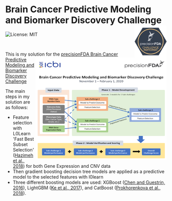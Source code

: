 # Brain Cancer Predictive Modeling and Biomarker Discovery Challenge<img src="https://raw.githubusercontent.com/skoc/bcpm-pfda-challenge/master/img/pfda-participant.png" align="right" alt="logo" height="100" width="100" />

![License: MIT](https://img.shields.io/github/license/skoc/bcpm-pfda-challenge.svg)

<br>
<img src="https://raw.githubusercontent.com/skoc/bcpm-pfda-challenge/master/img/challenge-details.png" align="right" alt="summary" height="320" width="410" />

This is my solution for the [precisionFDA Brain Cancer Predictive Modeling and Biomarker Discovery Challenge](https://precision.fda.gov/challenges/8)

The main steps in my solution are as follows:

- Feature selection with L0Learn 'Fast Best Subset Selection' ([Hazimeh et al., 2018](https://github.com/hazimehh/L0Learn)) for both Gene Expression and CNV data
- Then gradient boosting decision tree models are applied as a predictive model to the selected features with l0learn
- Three different boosting models are used: XGBoost ([Chen and Guestrin, 2016](https://doi.org/10.1145/2939672.2939785)), LightGBM ([Ke et al., 2017](https://papers.nips.cc/paper/6907-lightgbm-a-highly-efficient-gradient-boosting-decision)), and CatBoost ([Prokhorenkova et al., 2018](https://papers.nips.cc/paper/7898-catboost-unbiased-boosting-with-categorical-features)).
